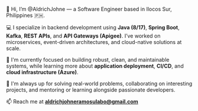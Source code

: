 👋 Hi, I’m @AldrichJohne — a Software Engineer based in Ilocos Sur, Philippines 🇵🇭.

💻 I specialize in backend development using **Java (8/17)**, **Spring Boot**, **Kafka**, **REST APIs**, and **API Gateways (Apigee)**. I’ve worked on microservices, event-driven architectures, and cloud-native solutions at scale.

🚀 I'm currently focused on building robust, clean, and maintainable systems, while learning more about **application deployment**, **CI/CD**, and **cloud infrastructure (Azure)**.

👀 I'm always up for solving real-world problems, collaborating on interesting projects, and mentoring or learning alongside passionate developers.

📫 Reach me at **aldrichjohneramosulabo@gmail.com**


<!---
AldrichJohne/AldrichJohne is a ✨ special ✨ repository because its `README.md` (this file) appears on your GitHub profile.
You can click the Preview link to take a look at your changes.
--->
